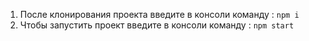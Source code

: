 1. После клонирования проекта введите в консоли команду : `npm i`
2. Чтобы запустить проект введите в консоли команду : `npm start`
